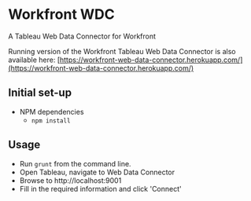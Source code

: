 # Workfront WDC
A Tableau Web Data Connector for Workfront

Running version of the Workfront Tableau Web Data Connector is also available here:
[https://workfront-web-data-connector.herokuapp.com/](https://workfront-web-data-connector.herokuapp.com/)

## Initial set-up
- NPM dependencies
  - `npm install`

## Usage
- Run `grunt` from the command line.
- Open Tableau, navigate to Web Data Connector
- Browse to http://localhost:9001
- Fill in the required information and click 'Connect'
